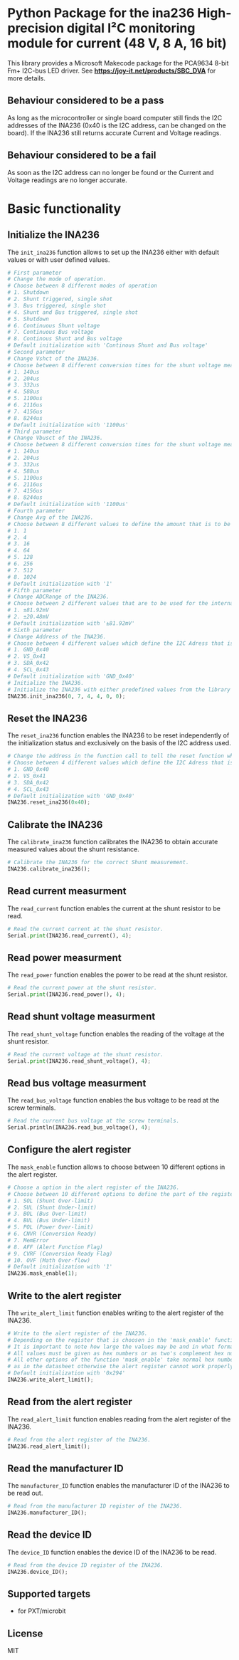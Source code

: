 # Python Package for the ina236 High-precision digital I²C monitoring module for current (48 V, 8 A, 16 bit)

This library provides a Microsoft Makecode package for the PCA9634 8-bit Fm+ I2C-bus LED driver.
See **https://joy-it.net/products/SBC_DVA** for more details.

## Behaviour considered to be a pass
As long as the microcontroller or single board computer still finds the I2C addresses of the INA236 (0x40 is the I2C address, can be changed on the board).
If the INA236 still returns accurate Current and Voltage readings.

## Behaviour considered to be a fail
As soon as the I2C address can no longer be found or the Current and Voltage readings are no longer accurate.

# Basic functionality

## Initialize the INA236
The `init_ina236` function allows to set up the INA236 either with default values or with user defined values.
```python
# First parameter
# Change the mode of operation.
# Choose between 8 different modes of operation
# 1. Shutdown
# 2. Shunt triggered, single shot
# 3. Bus triggered, single shot
# 4. Shunt and Bus triggered, single shot
# 5. Shutdown
# 6. Continuous Shunt voltage
# 7. Continuous Bus voltage
# 8. Continous Shunt and Bus voltage
# Default initialization with 'Continous Shunt and Bus voltage'
# Second parameter
# Change Vshct of the INA236.
# Choose between 8 different conversion times for the shunt voltage measurment
# 1. 140us
# 2. 204us
# 3. 332us
# 4. 588us
# 5. 1100us
# 6. 2116us
# 7. 4156us
# 8. 8244us
# Default initialization with '1100us'
# Third parameter
# Change Vbusct of the INA236.
# Choose between 8 different conversion times for the shunt voltage measurment
# 1. 140us
# 2. 204us
# 3. 332us
# 4. 588us
# 5. 1100us
# 6. 2116us
# 7. 4156us
# 8. 8244us
# Default initialization with '1100us'
# Fourth parameter
# Change Avg of the INA236.
# Choose between 8 different values to define the amount that is to be averaged
# 1. 1
# 2. 4
# 3. 16
# 4. 64
# 5. 128
# 6. 256
# 7. 512
# 8. 1024
# Default initialization with '1'
# Fifth parameter
# Change ADCRange of the INA236.
# Choose between 2 different values that are to be used for the internal calculations
# 1. ±81.92mV
# 2. ±20.48mV
# Default initialization with '±81.92mV'
# Sixth parameter
# Change Address of the INA236.
# Choose between 4 different values which define the I2C Adress that is to be used for the communication
# 1. GND_0x40
# 2. VS_0x41
# 3. SDA_0x42
# 4. SCL_0x43
# Default initialization with 'GND_0x40'
# Initialize the INA236.
# Initialize the INA236 with either predefined values from the library or with the user defined values
INA236.init_ina236(0, 7, 4, 4, 0, 0);
```

## Reset the INA236
The `reset_ina236` function enables the INA236 to be reset independently of the initialization status and exclusively on the basis of the I2C address used.
```python
# Change the address in the function call to tell the reset function which I2C address corresponds to the INA236.
# Choose between 4 different values which define the I2C Adress that is to be used for the reset can be changed on the board itself.
# 1. GND_0x40
# 2. VS_0x41
# 3. SDA_0x42
# 4. SCL_0x43
# Default initialization with 'GND_0x40'
INA236.reset_ina236(0x40);
```

## Calibrate the INA236
The `calibrate_ina236` function calibrates the INA236 to obtain accurate measured values about the shunt resistance.
```python
# Calibrate the INA236 for the correct Shunt measurement.
INA236.calibrate_ina236();
```

## Read current measurment
The `read_current` function enables the current at the shunt resistor to be read.
```python
# Read the current current at the shunt resistor.
Serial.print(INA236.read_current(), 4);
```

## Read power measurment
The `read_power` function enables the power to be read at the shunt resistor.
```python
# Read the current power at the shunt resistor.
Serial.print(INA236.read_power(), 4);
```

## Read shunt voltage measurment
The `read_shunt_voltage` function enables the reading of the voltage at the shunt resistor.
```python
# Read the current voltage at the shunt resistor.
Serial.print(INA236.read_shunt_voltage(), 4);
```

## Read bus voltage measurment
The `read_bus_voltage` function enables the bus voltage to be read at the screw terminals.
```python
# Read the current bus voltage at the screw terminals.
Serial.println(INA236.read_bus_voltage(), 4);
```

## Configure the alert register
The `mask_enable` function allows to choose between 10 different options in the alert register.
```python
# Choose a option in the alert register of the INA236.
# Choose between 10 different options to define the part of the register that is to be used
# 1. SOL (Shunt Over-limit)
# 2. SUL (Shunt Under-limit)
# 3. BOL (Bus Over-limit)
# 4. BUL (Bus Under-limit)
# 5. POL (Power Over-limit)
# 6. CNVR (Conversion Ready)
# 7. MemError
# 8. AFF (Alert Function Flag)
# 9. CVRF (Conversion Ready Flag)
# 10. OVF (Math Over-flow)
# Default initialization with '1'
INA236.mask_enable(1);
```

## Write to the alert register
The `write_alert_limit` function enables writing to the alert register of the INA236.
```python
# Write to the alert register of the INA236.
# Depending on the register that is choosen in the 'mask_enable' function values can be writen into the register using this function.
# It is important to note how large the values may be and in what format they must be written.
# All values must be given as hex numbers or as two's complement hex numbers like the 'SOL (Shunt Over-limit)' option of the 'mask_enable' function.
# All other options of the function 'mask_enable' take normal hex numbers, but the numbers must be calculated as in the library or
# as in the datasheet otherwise the alert register cannot work properly with them.
# Default initialization with '0x294'
INA236.write_alert_limit();
```

## Read from the alert register
The `read_alert_limit` function enables reading from the alert register of the INA236.
```python
# Read from the alert register of the INA236.
INA236.read_alert_limit();
```

## Read the manufacturer ID
The `manufacturer_ID` function enables the manufacturer ID of the INA236 to be read out.
```python
# Read from the manufacturer ID register of the INA236.
INA236.manufacturer_ID();
```

## Read the device ID
The `device_ID` function enables the device ID of the INA236 to be read.
```python
# Read from the device ID register of the INA236.
INA236.device_ID();
```

## Supported targets

* for PXT/microbit

## License

MIT
